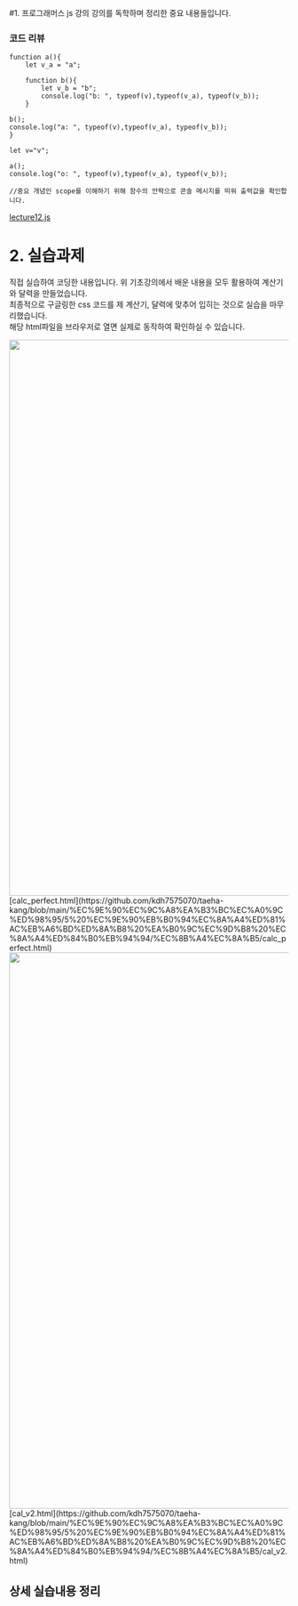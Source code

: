 #1. 프로그래머스 js 강의
강의를 독학하며 정리한 중요 내용들입니다.

### 코드 리뷰

    function a(){
        let v_a = "a";

        function b(){
            let v_b = "b";
            console.log("b: ", typeof(v),typeof(v_a), typeof(v_b));
        }
    
    b();
    console.log("a: ", typeof(v),typeof(v_a), typeof(v_b));
    }

    let v="v";

    a();
    console.log("o: ", typeof(v),typeof(v_a), typeof(v_b));
    
    //중요 개념인 scope를 이해하기 위해 함수의 안팍으로 콘솔 메시지를 띄워 출력값을 확인합니다.
[lecture12.js](https://github.com/kdh7575070/taeha-kang/blob/main/%EC%9E%90%EC%9C%A8%EA%B3%BC%EC%A0%9C%ED%98%95/5%20%EC%9E%90%EB%B0%94%EC%8A%A4%ED%81%AC%EB%A6%BD%ED%8A%B8%20%EA%B0%9C%EC%9D%B8%20%EC%8A%A4%ED%84%B0%EB%94%94/%ED%94%84%EB%A1%9C%EA%B7%B8%EB%9E%98%EB%A8%B8%EC%8A%A4%20%EA%B5%90%EC%9C%A1/lecture12.js)

# 2. 실습과제
직접 실습하여 코딩한 내용입니다. 위 기초강의에서 배운 내용을 모두 활용하여 계산기와 달력을 만들었습니다. \
최종적으로 구글링한 css 코드를 제 계산기, 달력에 맞추어 입히는 것으로 실습을 마무리했습니다.\
해당 html파일을 브라우저로 열면 실제로 동작하여 확인하실 수 있습니다.

<img src="https://user-images.githubusercontent.com/67677983/99970808-b5717280-2ddf-11eb-806e-2a8b48549664.PNG" width="1000">
[calc_perfect.html](https://github.com/kdh7575070/taeha-kang/blob/main/%EC%9E%90%EC%9C%A8%EA%B3%BC%EC%A0%9C%ED%98%95/5%20%EC%9E%90%EB%B0%94%EC%8A%A4%ED%81%AC%EB%A6%BD%ED%8A%B8%20%EA%B0%9C%EC%9D%B8%20%EC%8A%A4%ED%84%B0%EB%94%94/%EC%8B%A4%EC%8A%B5/calc_perfect.html)

<img src="https://user-images.githubusercontent.com/67677983/99970812-b6a29f80-2ddf-11eb-9a27-01d5a202c6d9.PNG" width="1000">
[cal_v2.html](https://github.com/kdh7575070/taeha-kang/blob/main/%EC%9E%90%EC%9C%A8%EA%B3%BC%EC%A0%9C%ED%98%95/5%20%EC%9E%90%EB%B0%94%EC%8A%A4%ED%81%AC%EB%A6%BD%ED%8A%B8%20%EA%B0%9C%EC%9D%B8%20%EC%8A%A4%ED%84%B0%EB%94%94/%EC%8B%A4%EC%8A%B5/cal_v2.html)

## 상세 실습내용 정리
